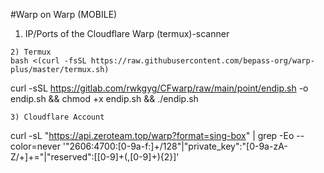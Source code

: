 #Warp on Warp (MOBILE)
1) IP/Ports of the Cloudflare Warp (termux)-scanner
```
2) Termux
bash <(curl -fsSL https://raw.githubusercontent.com/bepass-org/warp-plus/master/termux.sh)

```
curl -sSL https://gitlab.com/rwkgyg/CFwarp/raw/main/point/endip.sh -o endip.sh && chmod +x endip.sh && ./endip.sh
```
3) Cloudflare Account
```
curl -sL "https://api.zeroteam.top/warp?format=sing-box" | grep -Eo --color=never '"2606:4700:[0-9a-f:]+/128"|"private_key":"[0-9a-zA-Z\/+]+="|"reserved":\[[0-9]+(,[0-9]+){2}\]'
```
